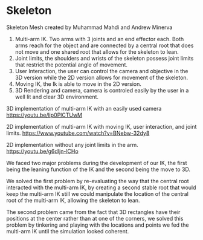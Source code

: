 # Skeleton
Skeleton Mesh created by Muhammad Mahdi and Andrew Minerva

1. Multi-arm IK. Two arms with 3 joints and an end effector each.  Both arms reach for the object and are connected by a central root that does not move and one shared root that allows for the skeleton to lean.
2. Joint limits, the shoulders and wrists of the skeleton possess joint limits that restrict the potential angle of movement.
3. User Interaction, the user can control the camera and objective in the 3D version while the 2D version allows for movement of the skeleton.
4. Moving IK, the Ik is able to move in the 2D version.
5. 3D Rendering and camera, camera is controled easily by the user in a well lit and clear 3D environment.

3D implementation of multi-arm IK with an easily used camera
https://youtu.be/lip0PlCTUwM

2D implementation of multi-arm IK with moving IK, user interaction, and joint limits.
https://www.youtube.com/watch?v=BNebw-32dy8

2D implementation without any joint limits in the arm.
https://youtu.be/g6dIjn-lCHo

We faced two major problems during the development of our IK, the first being the leaning function of the IK and the second being the move to 3D.

We solved the first problem by re-evaluating the way that the central root interacted with the multi-arm IK, by creating a second stable root that would keep the multi-arm IK still we could manipulate the location of the central root of the multi-arm IK, allowing the skeleton to lean.

The second problem came from the fact that 3D rectangles have their positions at the center rather than at one of the corners, we solved this problem by tinkering and playing with the locations and points we fed the multi-arm IK until the simulation looked coherent.
